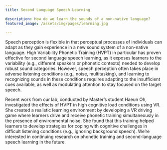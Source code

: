 ```yaml
---
title: Second Language Speech Learning

description: How do we learn the sounds of a non-native language?
featured_image: /assets/img/pages/learning.jpg

---
```



Speech perception is flexible in that perceptual processes of individuals can adapt as they gain experience in a new sound system of a non-native language. High Variability Phonetic Training (HVPT) in particular has proven effective for second language speech learning, as it exposes learners to the variability (e.g., different speakers or phonetic contexts) needed to develop robust sound categories. However, speech perception often takes place in adverse listening conditions (e.g., noise, multitasking), and learning to recognizing sounds in these conditions requires adapting to the insufficient cues available, as well as modulating attention to stay focused on the target speech.

Recent work from our lab, conducted by Master’s student Haeun Oh, investigated the effects of HVPT in high cognitive load conditions using VR. She created a realistic learning environment by developing a VR driving game where learners drive and receive phonetic training simultaneously in the presence of environmental noise. She found that this training helped learners to develop strategies for coping with cognitive challenges in difficult listening conditions (e.g., ignoring background speech). We’re interested in continuing research on phonetic training and second-language speech learning in the future.


